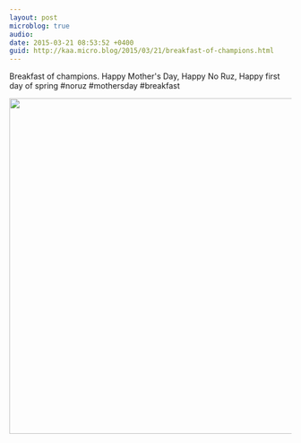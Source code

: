 ```yaml
---
layout: post
microblog: true
audio: 
date: 2015-03-21 08:53:52 +0400
guid: http://kaa.micro.blog/2015/03/21/breakfast-of-champions.html
---
```

Breakfast of champions. Happy Mother's Day, Happy No Ruz, Happy first day of spring #noruz #mothersday #breakfast

<img src="http://www.kaa.bz/uploads/2018/be7cf1f823.jpg" width="600" height="600" />
